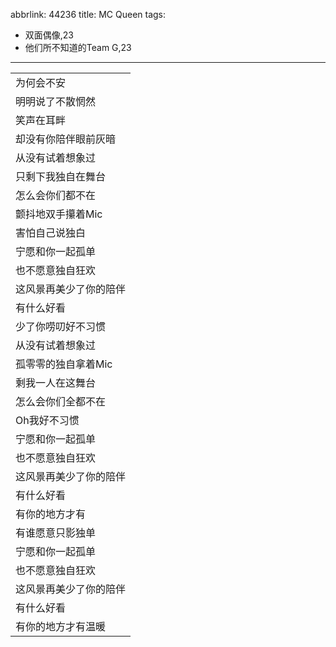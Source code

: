 abbrlink: 44236
title: MC Queen
tags:
  - 双面偶像,23
  - 他们所不知道的Team G,23
---
|      |
|--|
|为何会不安|
|明明说了不散惘然|
|笑声在耳畔|
|却没有你陪伴眼前灰暗|
|从没有试着想象过|
|只剩下我独自在舞台|
|怎么会你们都不在|
|颤抖地双手攥着Mic|
|害怕自己说独白|
|宁愿和你一起孤单|
|也不愿意独自狂欢|
|这风景再美少了你的陪伴|
|有什么好看|
|少了你唠叨好不习惯|
|从没有试着想象过|
|孤零零的独自拿着Mic|
|剩我一人在这舞台|
|怎么会你们全都不在|
|Oh我好不习惯|
|宁愿和你一起孤单|
|也不愿意独自狂欢|
|这风景再美少了你的陪伴|
|有什么好看|
|有你的地方才有|
|有谁愿意只影独单|
|宁愿和你一起孤单|
|也不愿意独自狂欢|
|这风景再美少了你的陪伴|
|有什么好看|
|有你的地方才有温暖|